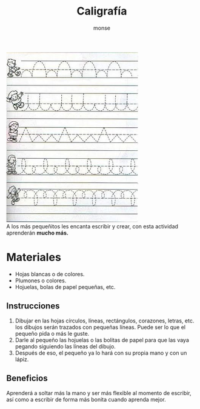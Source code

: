﻿---
layout: post
title:  "Caligrafía"
tags: [linguistica]
categories: [infantes, actividad]
author: monse
image: /assets/posts/2020-06-23-caligrafia.jpeg
---
![Actividad caligrafia](/assets/posts/2020-06-23-caligrafia.jpeg)<br/>
A los más pequeñitos les encanta escribir y crear, con esta actividad aprenderán **mucho más.** 

# Materiales 
- Hojas blancas o de colores. 
- Plumones o colores.
- Hojuelas, bolas de papel pequeñas, etc. 
 
## Instrucciones 

1. Dibujar en las hojas círculos, líneas, rectángulos, corazones, letras, etc. los dibujos serán trazados con pequeñas líneas. Puede ser lo que el pequeño pida o más le guste.
2. Darle al pequeño las hojuelas o las bolitas de papel para que las vaya pegando siguiendo las líneas del dibujo.
3. Después de eso, el pequeño ya lo hará con su propia mano y con un lápiz. 

## Beneficios 
Aprenderá a soltar más la mano y ser más flexible al momento de escribir, así como a escribir de forma más bonita cuando aprenda mejor. 
